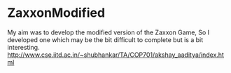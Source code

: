 # ZaxxonModified
My aim was to develop the modified version of the Zaxxon Game, So I developed one which may be the bit difficult to complete but is a bit interesting.
http://www.cse.iitd.ac.in/~shubhankar/TA/COP701/akshay_aaditya/index.html
